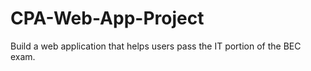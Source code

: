 # CPA-Web-App-Project
Build a web application that helps users pass the IT portion of the BEC exam.
